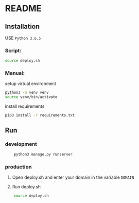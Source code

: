 # README


## Installation 

USE `Python 3.6.5`

### Script:

```bash
source deploy.sh
```

### Manual: 

setup virtual environment

```bash
python3 -m venv venv
source venv/bin/activate
```

install requirements

```bash
pip3 install -r requirements.txt
```

## Run

### development

```bash
    python3 manage.py runserver
```

### production

1. Open deploy.sh and enter your domain in the variable `DOMAIN`

2. Run deploy.sh
```bash
    source deploy.sh
```


